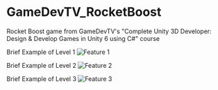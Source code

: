 # GameDevTV_RocketBoost
Rocket Boost game from GameDevTV's "Complete Unity 3D Developer: Design &amp; Develop Games in Unity 6 using C#" course

Brief Example of Level 1
![Feature 1](images/animation1.gif)

Brief Example of Level 2
![Feature 2](images/animation2.gif)

Brief Example of Level 3
![Feature 3](images/animation3.gif)